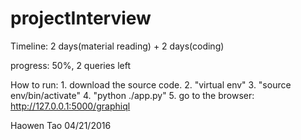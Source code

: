 # projectInterview

Timeline: 2 days(material reading) + 2 days(coding)

progress: 50%, 2 queries left

How to run: 1. download the source code. 
            2. "virtual env"
            3. "source env/bin/activate"
            4. "python ./app.py"
            5. go to the browser: http://127.0.0.1:5000/graphiql

Haowen Tao
04/21/2016
